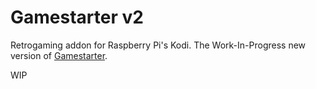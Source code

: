 # Gamestarter v2

Retrogaming addon for Raspberry Pi's Kodi. The Work-In-Progress new version of [Gamestarter](https://github.com/bite-your-idols/gamestarter-openelec). 

WIP
